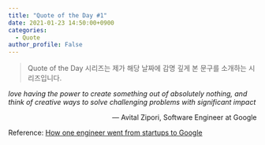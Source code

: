 ```yaml
---
title: "Quote of the Day #1"
date: 2021-01-23 14:50:00+0900
categories:
  - Quote
author_profile: False
---
```


> Quote of the Day 시리즈는 제가 해당 날짜에 감명 깊게 본 문구를 소개하는 시리즈입니다. 

*love having the power to create something out of absolutely nothing, and think of creative ways to solve challenging problems with significant impact*

<div style="text-align: right"> &mdash; Avital Zipori, Software Engineer at Google </div>



Reference: [How one engineer went from startups to Google](https://blog.google/inside-google/life-at-google/how-one-engineer-went-startups-google/)

